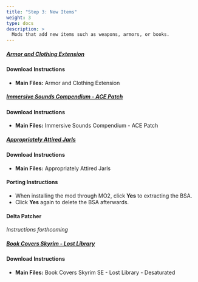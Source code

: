 ```yaml
---
title: "Step 3: New Items"
weight: 3
type: docs
description: >
  Mods that add new items such as weapons, armors, or books.
---
```


##### [Armor and Clothing Extension](https://www.nexusmods.com/skyrimspecialedition/mods/19002?tab=files)

#### Download Instructions

- **Main Files:** Armor and Clothing Extension

##### [Immersive Sounds Compendium - ACE Patch](https://www.nexusmods.com/skyrimspecialedition/mods/26092?tab=files)

#### Download Instructions

- **Main Files:** Immersive Sounds Compendium - ACE Patch

##### [Appropriately Attired Jarls](https://www.nexusmods.com/skyrim/mods/23793?tab=files)

#### Download Instructions

- **Main Files:** Appropriately Attired Jarls

#### Porting Instructions

- When installing the mod through MO2, click **Yes** to extracting the BSA.
- Click **Yes** again to delete the BSA afterwards.

#### Delta Patcher

*Instructions forthcoming*

##### [Book Covers Skyrim - Lost Library](https://www.nexusmods.com/skyrimspecialedition/mods/902?tab=files)

#### Download Instructions

- **Main Files:** Book Covers Skyrim SE - Lost Library - Desaturated

